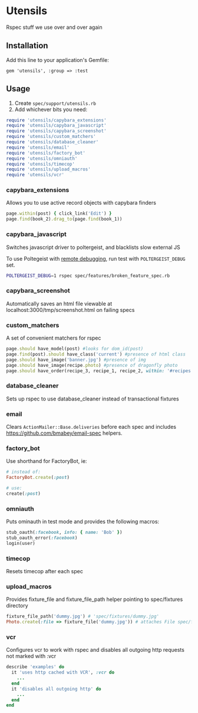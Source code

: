 # Utensils

Rspec stuff we use over and over again

## Installation

Add this line to your application's Gemfile:

    gem 'utensils', :group => :test

## Usage

1. Create `spec/support/utensils.rb`
2. Add whichever bits you need:

```ruby
require 'utensils/capybara_extensions'
require 'utensils/capybara_javascript'
require 'utensils/capybara_screenshot'
require 'utensils/custom_matchers'
require 'utensils/database_cleaner'
require 'utensils/email'
require 'utensils/factory_bot'
require 'utensils/omniauth'
require 'utensils/timecop'
require 'utensils/upload_macros'
require 'utensils/vcr'
```

### capybara_extensions

Allows you to use active record objects with capybara finders

```ruby
page.within(post) { click_link('Edit') }
page.find(book_2).drag_to(page.find(book_1))
```

### capybara_javascript

Switches javascript driver to poltergeist, and blacklists slow external JS

To use Poltegeist with [remote debugging](https://github.com/teampoltergeist/poltergeist/blob/master/README.md#remote-debugging-experimental), run test with `POLTERGEIST_DEBUG` set.

```sh
POLTERGEIST_DEBUG=1 rspec spec/features/broken_feature_spec.rb
```

### capybara_screenshot

Automatically saves an html file viewable at
localhost:3000/tmp/screenshot.html on failing specs

### custom_matchers

A set of convenient matchers for rspec

```ruby
page.should have_model(post) #looks for dom_id(post)
page.find(post).should have_class('current') #presence of html class
page.should have_image('banner.jpg') #presence of img
page.should have_image(recipe.photo) #presence of dragonfly photo
page.should have_order(recipe_3, recipe_1, recipe_2, within: '#recipes') #checks that objects are in a specific order
```

### database_cleaner

Sets up rspec to use database_cleaner instead of transactional fixtures

### email

Clears `ActionMailer::Base.deliveries` before each spec and
includes https://github.com/bmabey/email-spec helpers.

### factory_bot

Use shorthand for FactoryBot, ie:

```ruby
# instead of:
FactoryBot.create(:post)

# use:
create(:post)
```

### omniauth

Puts ominauth in test mode and provides the following macros:

```ruby
stub_oauth(:facebook, info: { name: 'Bob' })
stub_oauth_error(:facebook)
login(user)
```

### timecop

Resets timecop after each spec

### upload_macros

Provides fixture_file and fixture_file_path helper pointing to spec/fixtures directory

```ruby
fixture_file_path('dummy.jpg') # 'spec/fixtures/dummy.jpg'
Photo.create(:file => fixture_file('dummy.jpg')) # attaches File spec/fixtures/dummy.jpg
```

### vcr

Configures vcr to work with rspec and disables all outgoing http requests not marked with :vcr

```ruby
describe 'examples' do
  it 'uses http cached with VCR', :vcr do
    ...
  end
  it 'disables all outgoing http' do
    ...
  end
end
